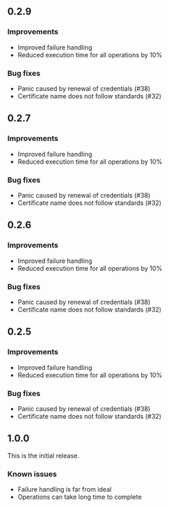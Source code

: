 ## 0.2.9

### Improvements

* Improved failure handling
* Reduced execution time for all operations by 10%

### Bug fixes

* Panic caused by renewal of credentials (#38)
* Certificate name does not follow standards (#32)

## 0.2.7

### Improvements

* Improved failure handling
* Reduced execution time for all operations by 10%

### Bug fixes

* Panic caused by renewal of credentials (#38)
* Certificate name does not follow standards (#32)

## 0.2.6

### Improvements

* Improved failure handling
* Reduced execution time for all operations by 10%

### Bug fixes

* Panic caused by renewal of credentials (#38)
* Certificate name does not follow standards (#32)

## 0.2.5

### Improvements

* Improved failure handling
* Reduced execution time for all operations by 10%

### Bug fixes

* Panic caused by renewal of credentials (#38)
* Certificate name does not follow standards (#32)

## 1.0.0

This is the initial release.

### Known issues

* Failure handling is far from ideal
* Operations can take long time to complete

